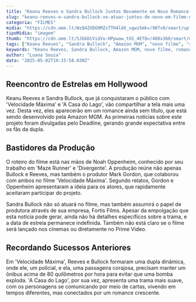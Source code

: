 ```yaml
---
title: "Keanu Reeves e Sandra Bullock Juntos Novamente em Novo Romance da Amazon MGM"
slug: "keanu-reeves-e-sandra-bullock-vo-atuar-juntos-de-novo-em-filme-da-amazon"
categoria: "FILMES"
midia: "https://cdn.ome.lt/WzQ4ZXDG9MZsTTH4ldX_sgwz5mk=/987x0/smart/uploads/conteudo/fotos/02_UT1mzYe.jpg"
tipoMidia: "imagem"
thumb: "https://cdn.ome.lt/SJbkDiVidVu-HPpwaw_tGS_4EfQ=/480x360/smart/extras/conteudos/Captura_de_tela_2025-05-02_155002.png"
tags: ["Keanu Reeves", "Sandra Bullock", "Amazon MGM", "novo filme", "romance", "Velocidade Máxima", "A Casa do Lago"]
keywords: "Keanu Reeves, Sandra Bullock, Amazon MGM, novo filme, romance, Velocidade Máxima, A Casa do Lago"
author: "Luana Souza"
data: "2025-05-02T19:15:58.030Z"
---
```


## Reencontro de Estrelas em Hollywood

Keanu Reeves e Sandra Bullock, que já conquistaram o público com 'Velocidade Máxima' e 'A Casa do Lago', vão compartilhar a tela mais uma vez. Desta vez, eles aparecerão em um romance ainda sem título, que está sendo desenvolvido pela Amazon MGM. As primeiras notícias sobre este projeto foram divulgadas pelo Deadline, gerando grande expectativa entre os fãs da dupla.

## Bastidores da Produção

O roteiro do filme está nas mãos de Noah Oppenheim, conhecido por seu trabalho em 'Maze Runner' e 'Divergente'. A produção reúne não apenas Bullock e Reeves, mas também o produtor Mark Gordon, que colaborou com ambos no filme 'Velocidade Máxima'. Segundo relatos, Gordon e Oppenheim apresentaram a ideia para os atores, que rapidamente aceitaram participar do projeto.

Sandra Bullock não só atuará no filme, mas também assumirá o papel de produtora através de sua empresa, Fortis Films. Apesar da empolgação que esta notícia pode gerar, ainda não há detalhes específicos sobre a trama, e a data de estreia permanece indefinida. Também não está claro se o filme será lançado nos cinemas ou diretamente no Prime Video.

## Recordando Sucessos Anteriores

Em 'Velocidade Máxima', Reeves e Bullock formaram uma dupla dinâmica, onde ele, um policial, e ela, uma passageira corajosa, precisam manter um ônibus acima de 80 quilômetros por hora para evitar que uma bomba exploda. 'A Casa do Lago', por sua vez, apresenta uma trama mais suave, com os personagens se comunicando por meio de cartas, vivendo em tempos diferentes, mas conectados por um romance crescente.
